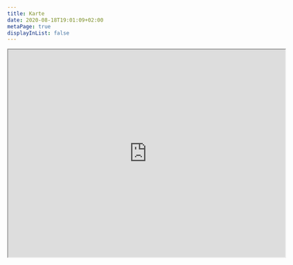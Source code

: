 ```yaml
---
title: Karte
date: 2020-08-18T19:01:09+02:00
metaPage: true
displayInList: false
---
```

<iframe height="480" src="https://www.google.com/maps/d/embed?mid=1LkIJxmlXCwhyPd7IhpXck0DZMgM" width="640" class="map"></iframe>
